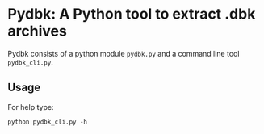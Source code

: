 # Pydbk: A Python tool to extract .dbk archives

Pydbk consists of a python module `pydbk.py` and a command line tool `pydbk_cli.py`.

## Usage

For help type:

```
python pydbk_cli.py -h
```